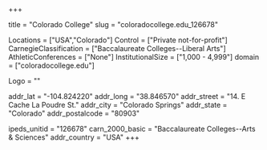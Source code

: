 
+++

title = "Colorado College"
slug = "coloradocollege.edu_126678"

Locations = ["USA","Colorado"]
Control = ["Private not-for-profit"]
CarnegieClassification = ["Baccalaureate Colleges--Liberal Arts"]
AthleticConferences = ["None"]
InstitutionalSize = ["1,000 - 4,999"]
domain = ["coloradocollege.edu"]

Logo = ""

addr_lat = "-104.824220"
addr_long = "38.846570"
addr_street = "14. E Cache La Poudre St."
addr_city = "Colorado Springs"
addr_state = "Colorado"
addr_postalcode = "80903"

ipeds_unitid = "126678"
carn_2000_basic = "Baccalaureate Colleges--Arts & Sciences"
addr_country = "USA"
+++
    
